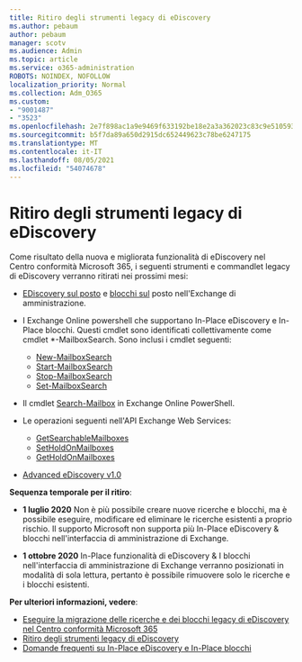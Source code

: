 ```yaml
---
title: Ritiro degli strumenti legacy di eDiscovery
ms.author: pebaum
author: pebaum
manager: scotv
ms.audience: Admin
ms.topic: article
ms.service: o365-administration
ROBOTS: NOINDEX, NOFOLLOW
localization_priority: Normal
ms.collection: Adm_O365
ms.custom:
- "9001487"
- "3523"
ms.openlocfilehash: 2e7f898ac1a9e9469f633192be18e2a3a362023c83c9e510593196b5a4a0daf5
ms.sourcegitcommit: b5f7da89a650d2915dc652449623c78be6247175
ms.translationtype: MT
ms.contentlocale: it-IT
ms.lasthandoff: 08/05/2021
ms.locfileid: "54074678"
---
```

# <a name="retirement-of-legacy-ediscovery-tools"></a>Ritiro degli strumenti legacy di eDiscovery

Come risultato della nuova e migliorata funzionalità di eDiscovery nel Centro conformità Microsoft 365, i seguenti strumenti e commandlet legacy di eDiscovery verranno ritirati nei prossimi mesi:

- [EDiscovery sul posto](https://docs.microsoft.com/exchange/security-and-compliance/in-place-ediscovery/in-place-ediscovery) e [blocchi sul](https://docs.microsoft.com/exchange/security-and-compliance/create-or-remove-in-place-holds) posto nell'Exchange di amministrazione.

- I Exchange Online powershell che supportano In-Place eDiscovery e In-Place blocchi. Questi cmdlet sono identificati collettivamente come cmdlet *-MailboxSearch. Sono inclusi i cmdlet seguenti:

    - [New-MailboxSearch](https://docs.microsoft.com/powershell/module/exchange/policy-and-compliance-content-search/new-mailboxsearch)
    - [Start-MailboxSearch](https://docs.microsoft.com/powershell/module/exchange/policy-and-compliance-content-search/start-mailboxsearch)
    - [Stop-MailboxSearch](https://docs.microsoft.com/powershell/module/exchange/policy-and-compliance-content-search/stop-mailboxsearch)
    - [Set-MailboxSearch](https://docs.microsoft.com/powershell/module/exchange/policy-and-compliance-content-search/set-mailboxsearch)

- Il cmdlet [Search-Mailbox](https://docs.microsoft.com/powershell/module/exchange/mailboxes/search-mailbox?view=exchange-ps) in Exchange Online PowerShell.
- Le operazioni seguenti nell'API Exchange Web Services:
    - [GetSearchableMailboxes](https://docs.microsoft.com/exchange/client-developer/web-service-reference/getsearchablemailboxes-operation)
    - [SetHoldOnMailboxes](https://docs.microsoft.com/exchange/client-developer/web-service-reference/setholdonmailboxes-operation)
    - [GetHoldOnMailboxes](https://docs.microsoft.com/exchange/client-developer/web-service-reference/getholdonmailboxes-operation)

- [Advanced eDiscovery v1.0](https://docs.microsoft.com/microsoft-365/compliance/office-365-advanced-ediscovery)

**Sequenza temporale per il ritiro**:
- **1 luglio 2020** Non è più possibile creare nuove ricerche e blocchi, ma è possibile eseguire, modificare ed eliminare le ricerche esistenti a proprio rischio. Il supporto Microsoft non supporta più In-Place eDiscovery & blocchi nell'interfaccia di amministrazione di Exchange.
    
- **1 ottobre 2020** In-Place funzionalità di eDiscovery & I blocchi nell'interfaccia di amministrazione di Exchange verranno posizionati in modalità di sola lettura, pertanto è possibile rimuovere solo le ricerche e i blocchi esistenti.

**Per ulteriori informazioni, vedere**:

 - [Eseguire la migrazione delle ricerche e dei blocchi legacy di eDiscovery nel Centro conformità Microsoft 365](https://docs.microsoft.com/microsoft-365/compliance/migrate-legacy-ediscovery-searches-and-holds)
 - [Ritiro degli strumenti legacy di eDiscovery](https://docs.microsoft.com/microsoft-365/compliance/legacy-ediscovery-retirement)
 - [Domande frequenti su In-Place eDiscovery e In-Place blocchi](https://docs.microsoft.com/microsoft-365/compliance/legacy-ediscovery-retirement#faqs-about-in-place-ediscovery-and-in-place-holds)



